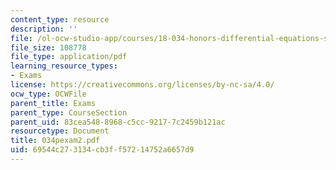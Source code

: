 ```yaml
---
content_type: resource
description: ''
file: /ol-ocw-studio-app/courses/18-034-honors-differential-equations-spring-2004/69544c273134cb3ff57214752a6657d9_034pexam2.pdf
file_size: 108778
file_type: application/pdf
learning_resource_types:
- Exams
license: https://creativecommons.org/licenses/by-nc-sa/4.0/
ocw_type: OCWFile
parent_title: Exams
parent_type: CourseSection
parent_uid: 83cea548-8968-c5cc-9217-7c2459b121ac
resourcetype: Document
title: 034pexam2.pdf
uid: 69544c27-3134-cb3f-f572-14752a6657d9
---
```

